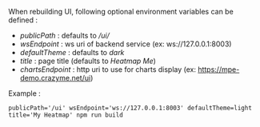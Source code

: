 When rebuilding UI, following optional environment variables can be defined :

* _publicPath_ : defaults to _/ui/_
* _wsEndpoint_ : ws uri of backend service (ex: ws://127.0.0.1:8003)
* _defaultTheme_ : defaults to _dark_
* _title_ : page title (defaults to _Heatmap Me_)
* _chartsEndpoint_ : http uri to use for charts display (ex: https://mpe-demo.crazyme.net/ui)

Example :

```
publicPath='/ui' wsEndpoint='ws://127.0.0.1:8003' defaultTheme=light title='My Heatmap' npm run build
```
